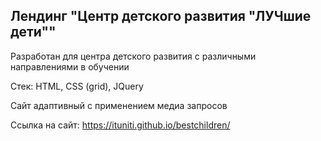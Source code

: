 ## Лендинг "Центр детского развития "ЛУЧшие дети""

Разработан для центра детского развития с различными направлениями в обучении

Стек: HTML, CSS (grid), JQuery

Сайт адаптивный с применением медиа запросов

Ссылка на сайт: https://ituniti.github.io/bestchildren/

